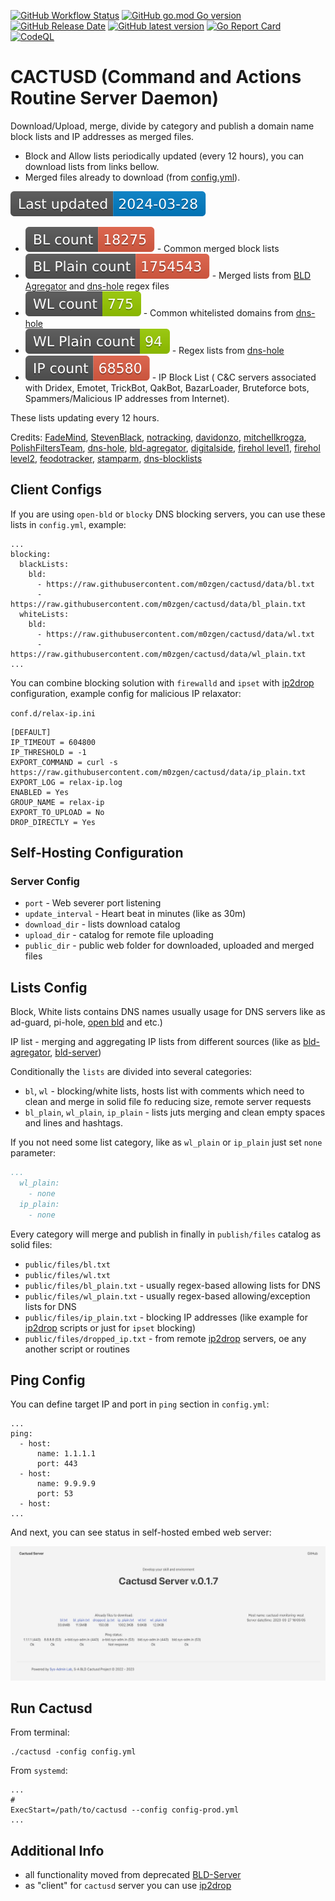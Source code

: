 [![GitHub Workflow Status](https://img.shields.io/github/actions/workflow/status/m0zgen/cactusd/release.yml "Release")](https://github.com/m0zgen/cactusd/actions/workflows/release.yml)
[![GitHub go.mod Go version](https://img.shields.io/github/go-mod/go-version/m0zgen/cactusd "Go version")](#)
[![GitHub Release Date](https://img.shields.io/github/release-date/m0zgen/cactusd "Latest release date")](https://github.com/m0zgen/cactusd/releases)
[![GitHub latest version](https://img.shields.io/github/v/release/m0zgen/cactusd "Latest version")](https://github.com/m0zgen/cactusd/releases)
[![Go Report Card](https://goreportcard.com/badge/github.com/m0zgen/cactusd)](https://goreportcard.com/report/github.com/m0zgen/cactusd)
[![CodeQL](https://github.com/m0zgen/cactusd/actions/workflows/codeql.yml/badge.svg?branch=dev&event=push)](https://github.com/m0zgen/cactusd/actions/workflows/codeql.yml)

# CACTUSD (Command and Actions Routine Server Daemon)

Download/Upload, merge, divide by category and publish a domain name block lists and IP addresses as merged files.

* Block and Allow lists periodically updated (every 12 hours), you can download lists from links bellow.
* Merged files already to download (from [config.yml](https://github.com/m0zgen/cactusd/blob/dev/config.yml)).

![today](https://raw.githubusercontent.com/m0zgen/cactusd/data/badge_date.svg)

* [![bl total](https://raw.githubusercontent.com/m0zgen/cactusd/data/badge_total_bl.svg)](https://raw.githubusercontent.com/m0zgen/cactusd/data/bl.txt) - Common merged block lists
* [![bl plain total](https://raw.githubusercontent.com/m0zgen/cactusd/data/badge_total_bl_plain.svg)](https://raw.githubusercontent.com/m0zgen/cactusd/data/bl_plain.txt) - Merged lists from 
[BLD Agregator](https://github.com/m0zgen/bld-agregator) and [dns-hole](https://github.com/m0zgen/dns-hole) regex files
* [![wo total](https://raw.githubusercontent.com/m0zgen/cactusd/data/badge_total_wl.svg)](https://raw.githubusercontent.com/m0zgen/cactusd/data/wl.txt) - Common whitelisted domains from [dns-hole](https://github.com/m0zgen/dns-hole)
* [![wl plain total](https://raw.githubusercontent.com/m0zgen/cactusd/data/badge_total_wl_plain.svg)](https://raw.githubusercontent.com/m0zgen/cactusd/data/wl_plain.txt) - Regex lists from [dns-hole](https://github.com/m0zgen/dns-hole)
* [![IP total](https://raw.githubusercontent.com/m0zgen/cactusd/data/badge_total_ip.svg)](https://github.com/m0zgen/cactusd/raw/data/ip_plain.txt) - IP Block List (
C&C servers associated with Dridex, Emotet, TrickBot, QakBot, BazarLoader, Bruteforce bots, Spammers/Malicious IP addresses from Internet).

These lists updating every 12 hours. 

Credits: [FadeMind](https://github.com/FadeMind/hosts.extras), 
[StevenBlack](https://github.com/StevenBlack/hosts), 
[notracking](https://github.com/notracking/hosts-blocklists),
[davidonzo](https://github.com/davidonzo/Threat-Intel), 
[mitchellkrogza](https://github.com/mitchellkrogza/Badd-Boyz-Hosts), 
[PolishFiltersTeam](https://raw.githubusercontent.com/PolishFiltersTeam/KADhosts/master/KADhosts.txt), 
[dns-hole](https://github.com/m0zgen/dns-hole), 
[bld-agregator](https://github.com/m0zgen/bld-agregator),
[digitalside](https://osint.digitalside.it/Threat-Intel/lists/latestips.txt),
[firehol level1](https://iplists.firehol.org/files/firehol_level1.netset), 
[firehol level2](https://raw.githubusercontent.com/firehol/blocklist-ipsets/master/firehol_level2.netset), 
[feodotracker](https://feodotracker.abuse.ch/downloads/ipblocklist_recommended.txt), 
[stamparm](https://raw.githubusercontent.com/stamparm/ipsum/master/levels/2.txt), [dns-blocklists](https://github.com/hagezi/dns-blocklists)

## Client Configs

If you are using `open-bld` or `blocky` DNS blocking servers, you can use these lists in `config.yml`, example:

```shell
...
blocking:
  blackLists:
    bld:
      - https://raw.githubusercontent.com/m0zgen/cactusd/data/bl.txt
      - https://raw.githubusercontent.com/m0zgen/cactusd/data/bl_plain.txt
  whiteLists:
    bld:
      - https://raw.githubusercontent.com/m0zgen/cactusd/data/wl.txt
      - https://raw.githubusercontent.com/m0zgen/cactusd/data/wl_plain.txt
...
```

You can combine blocking solution with `firewalld` and `ipset` with [ip2drop](https://github.com/m0zgen/ip2drop) 
configuration, example config for malicious IP relaxator: 

`conf.d/relax-ip.ini`
```shell
[DEFAULT]
IP_TIMEOUT = 604800
IP_THRESHOLD = -1
EXPORT_COMMAND = curl -s https://raw.githubusercontent.com/m0zgen/cactusd/data/ip_plain.txt
EXPORT_LOG = relax-ip.log
ENABLED = Yes
GROUP_NAME = relax-ip
EXPORT_TO_UPLOAD = No
DROP_DIRECTLY = Yes
```

## Self-Hosting Configuration

### Server Config
* `port` - Web severer port listening 
* `update_interval` - Heart beat in minutes (like as 30m)
* `download_dir` - lists download catalog
* `upload_dir` - catalog for remote file uploading
* `public_dir` - public web folder for downloaded, uploaded and merged files

## Lists Config

Block, White lists contains DNS names usually usage for DNS servers like as 
ad-guard, pi-hole, [open bld](https://lab.sys-adm.in) and etc.)

IP list - merging and aggregating IP lists from different sources (like as [bld-agregator](https://github.com/m0zgen/bld-agregator), [bld-server](https://github.com/m0zgen/bld-server))

Conditionally the `lists` are divided into several categories:
* `bl`, `wl` - blocking/white lists, hosts list with comments which 
need to clean and merge in solid file fo reducing size, remote server requests
* `bl_plain`, `wl_plain`, `ip_plain` - lists juts merging and clean empty spaces and lines and hashtags.

If you not need some list category, like as `wl_plain` or `ip_plain` just set `none` parameter:

```yaml
...
  wl_plain:
    - none
  ip_plain:
    - none
```

Every category will merge and publish in finally in `publish/files` catalog as solid files:
* `public/files/bl.txt`
* `public/files/wl.txt`
* `public/files/bl_plain.txt` - usually regex-based allowing lists for DNS
* `public/files/wl_plain.txt` - usually regex-based allowing/exception lists for DNS
* `public/files/ip_plain.txt` - blocking IP addresses (like example for [ip2drop](https://github.com/m0zgen/ip2drop) scripts or just for `ipset` blocking) 
* `public/files/dropped_ip.txt` - from remote [ip2drop](https://github.com/m0zgen/ip2drop) servers, oe any another script or routines

## Ping Config

You can define target IP and port in `ping` section in `config.yml`:

```shell
...
ping:
  - host:
      name: 1.1.1.1
      port: 443
  - host:
      name: 9.9.9.9
      port: 53
  - host:
...
```

And next, you can see status in self-hosted embed web server:

![cactusd web ui](docs/images/embed-web-ui.jpg)

## Run Cactusd

From terminal:

```shell
./cactusd -config config.yml
```

From `systemd`:

```shell
...
#
ExecStart=/path/to/cactusd --config config-prod.yml
...
```

## Additional Info

* all functionality moved from deprecated [BLD-Server](https://github.com/m0zgen/bld-server)
* as "client" for `cactusd` server you can use [ip2drop](https://github.com/m0zgen/ip2drop)
